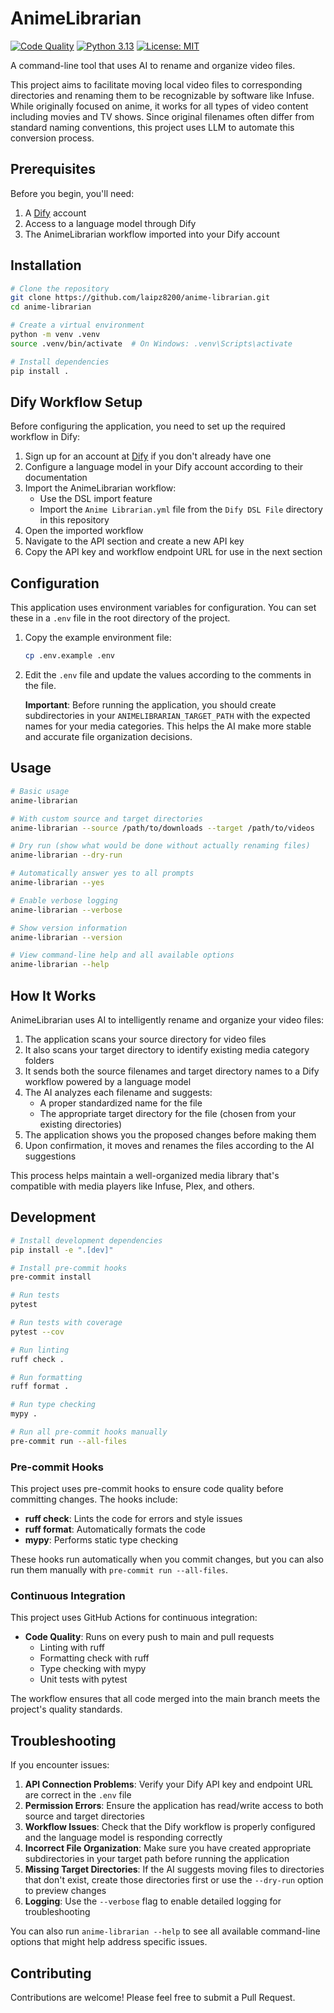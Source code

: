 # AnimeLibrarian

[![Code Quality](https://github.com/laipz8200/anime-librarian/actions/workflows/code-quality.yml/badge.svg)](https://github.com/laipz8200/anime-librarian/actions/workflows/code-quality.yml)
[![Python 3.13](https://img.shields.io/badge/python-3.13-blue.svg)](https://www.python.org/downloads/release/python-3130/)
[![License: MIT](https://img.shields.io/badge/License-MIT-yellow.svg)](https://opensource.org/licenses/MIT)

A command-line tool that uses AI to rename and organize video files.

This project aims to facilitate moving local video files to corresponding directories and renaming them to be recognizable by software like Infuse. While originally focused on anime, it works for all types of video content including movies and TV shows. Since original filenames often differ from standard naming conventions, this project uses LLM to automate this conversion process.

## Prerequisites

Before you begin, you'll need:

1. A [Dify](https://cloud.dify.ai) account
2. Access to a language model through Dify
3. The AnimeLibrarian workflow imported into your Dify account

## Installation

```bash
# Clone the repository
git clone https://github.com/laipz8200/anime-librarian.git
cd anime-librarian

# Create a virtual environment
python -m venv .venv
source .venv/bin/activate  # On Windows: .venv\Scripts\activate

# Install dependencies
pip install .
```

## Dify Workflow Setup

Before configuring the application, you need to set up the required workflow in Dify:

1. Sign up for an account at [Dify](https://cloud.dify.ai) if you don't already have one
2. Configure a language model in your Dify account according to their documentation
3. Import the AnimeLibrarian workflow:
   - Use the DSL import feature
   - Import the `Anime Librarian.yml` file from the `Dify DSL File` directory in this repository
4. Open the imported workflow
5. Navigate to the API section and create a new API key
6. Copy the API key and workflow endpoint URL for use in the next section

## Configuration

This application uses environment variables for configuration. You can set these in a `.env` file in the root directory of the project.

1. Copy the example environment file:

   ```bash
   cp .env.example .env
   ```

2. Edit the `.env` file and update the values according to the comments in the file.

   **Important**: Before running the application, you should create subdirectories in your `ANIMELIBRARIAN_TARGET_PATH` with the expected names for your media categories. This helps the AI make more stable and accurate file organization decisions.

## Usage

```bash
# Basic usage
anime-librarian

# With custom source and target directories
anime-librarian --source /path/to/downloads --target /path/to/videos

# Dry run (show what would be done without actually renaming files)
anime-librarian --dry-run

# Automatically answer yes to all prompts
anime-librarian --yes

# Enable verbose logging
anime-librarian --verbose

# Show version information
anime-librarian --version

# View command-line help and all available options
anime-librarian --help
```

## How It Works

AnimeLibrarian uses AI to intelligently rename and organize your video files:

1. The application scans your source directory for video files
2. It also scans your target directory to identify existing media category folders
3. It sends both the source filenames and target directory names to a Dify workflow powered by a language model
4. The AI analyzes each filename and suggests:
   - A proper standardized name for the file
   - The appropriate target directory for the file (chosen from your existing directories)
5. The application shows you the proposed changes before making them
6. Upon confirmation, it moves and renames the files according to the AI suggestions

This process helps maintain a well-organized media library that's compatible with media players like Infuse, Plex, and others.

## Development

```bash
# Install development dependencies
pip install -e ".[dev]"

# Install pre-commit hooks
pre-commit install

# Run tests
pytest

# Run tests with coverage
pytest --cov

# Run linting
ruff check .

# Run formatting
ruff format .

# Run type checking
mypy .

# Run all pre-commit hooks manually
pre-commit run --all-files
```

### Pre-commit Hooks

This project uses pre-commit hooks to ensure code quality before committing changes. The hooks include:

- **ruff check**: Lints the code for errors and style issues
- **ruff format**: Automatically formats the code
- **mypy**: Performs static type checking

These hooks run automatically when you commit changes, but you can also run them manually with `pre-commit run --all-files`.

### Continuous Integration

This project uses GitHub Actions for continuous integration:

- **Code Quality**: Runs on every push to main and pull requests
  - Linting with ruff
  - Formatting check with ruff
  - Type checking with mypy
  - Unit tests with pytest

The workflow ensures that all code merged into the main branch meets the project's quality standards.

## Troubleshooting

If you encounter issues:

1. **API Connection Problems**: Verify your Dify API key and endpoint URL are correct in the `.env` file
2. **Permission Errors**: Ensure the application has read/write access to both source and target directories
3. **Workflow Issues**: Check that the Dify workflow is properly configured and the language model is responding correctly
4. **Incorrect File Organization**: Make sure you have created appropriate subdirectories in your target path before running the application
5. **Missing Target Directories**: If the AI suggests moving files to directories that don't exist, create those directories first or use the `--dry-run` option to preview changes
6. **Logging**: Use the `--verbose` flag to enable detailed logging for troubleshooting

You can also run `anime-librarian --help` to see all available command-line options that might help address specific issues.

## Contributing

Contributions are welcome! Please feel free to submit a Pull Request.

